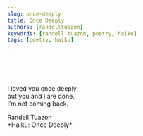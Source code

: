 ```yaml
---
slug: once-deeply
title: Once Deeply
authors: [randelltuazon]
keywords: [randell tuazon, poetry, haiku]
tags: [poetry, haiku]
---
```


<br/><br/><br/>

I loved you once deeply,   
but you and I are done.  
I'm not coming back.  

<footer>
  Randell Tuazon 
  <div class="text-sm mt-2 text-stone-500">*Haiku: Once Deeply*</div>
</footer>
